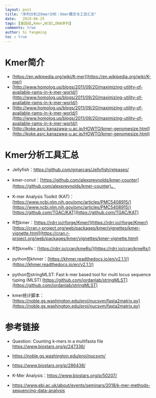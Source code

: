 ```yaml
---
layout: post
title: "序列分析之Kmer分析：Kmer概念与工具汇总"
date:   2019-06-25
tags: [基因组,Kmer,NCBI,DNA序列]
comments: true
author: Si Yangming
toc : true
---
```

# Kmer简介
- [https://en.wikipedia.org/wiki/K-mer](https://en.wikipedia.org/wiki/K-mer)
- [http://www.homolog.us/blogs/2011/09/20/maximizing-utility-of-available-rams-in-k-mer-world/](http://www.homolog.us/blogs/2011/09/20/maximizing-utility-of-available-rams-in-k-mer-world/)
- [http://www.homolog.us/blogs/2011/09/20/maximizing-utility-of-available-rams-in-k-mer-world/](http://www.homolog.us/blogs/2011/09/20/maximizing-utility-of-available-rams-in-k-mer-world/)
- [http://koke.asrc.kanazawa-u.ac.jp/HOWTO/kmer-genomesize.html](http://koke.asrc.kanazawa-u.ac.jp/HOWTO/kmer-genomesize.html)

# Kmer分析工具汇总
- Jellyfish：https://github.com/gmarcais/Jellyfish/releases/

- kmer-conut：[https://github.com/alexpreynolds/kmer-counter](https://github.com/alexpreynolds/kmer-counter)。

- K-mer Analysis Toolkit (KAT)：[https://www.ncbi.nlm.nih.gov/pmc/articles/PMC5408915/](https://www.ncbi.nlm.nih.gov/pmc/articles/PMC5408915/)
  [https://github.com/TGAC/KAT](https://github.com/TGAC/KAT)
- R包kmer：[https://rdrr.io/rforge/Kmer/](https://rdrr.io/rforge/Kmer/)
  [https://cran.r-project.org/web/packages/kmer/vignettes/kmer-vignette.html](https://cran.r-project.org/web/packages/kmer/vignettes/kmer-vignette.html)

- R包kmeRs：[https://rdrr.io/cran/kmeRs/](https://rdrr.io/cran/kmeRs/)

- python包khmer：[https://khmer.readthedocs.io/en/v2.1.1/](https://khmer.readthedocs.io/en/v2.1.1/)

- python包stringMLST: Fast k-mer based tool for multi locus sequence typing (MLST) [https://github.com/jordanlab/stringMLST](https://github.com/jordanlab/stringMLST)

- kmer统计脚本：[https://noble.gs.washington.edu/proj/nucsvm/fasta2matrix.py](https://noble.gs.washington.edu/proj/nucsvm/fasta2matrix.py)


# 参考链接

- Question: Counting k-mers in a multifasta file https://www.biostars.org/p/247336/

- https://noble.gs.washington.edu/proj/nucsvm/
- https://www.biostars.org/p/286438/
- K-Mer Analysis：https://www.biostars.org/p/50207/
- https://www.ebi.ac.uk/about/events/seminars/2018/k-mer-methods-sequencing-data-analysis

